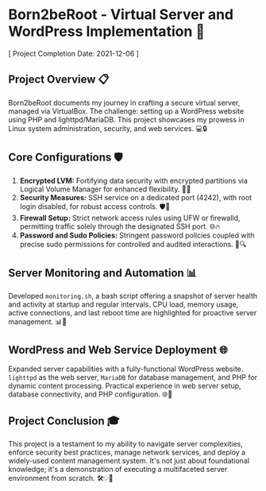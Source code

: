 # Born2beRoot - Virtual Server and WordPress Implementation 🚀 
[ Project Completion Date: 2021-12-06 ]

## Project Overview 📋
Born2beRoot documents my journey in crafting a secure virtual server, managed via VirtualBox. The challenge: setting up a WordPress website using PHP and lighttpd/MariaDB. This project showcases my prowess in Linux system administration, security, and web services. 💻🔒

## Core Configurations 🛡️
1. **Encrypted LVM:** Fortifying data security with encrypted partitions via Logical Volume Manager for enhanced flexibility. 🔐💽
2. **Security Measures:** SSH service on a dedicated port (4242), with root login disabled, for robust access controls. 🛡️🔑
3. **Firewall Setup:** Strict network access rules using UFW or firewalld, permitting traffic solely through the designated SSH port. 🌐🔥
4. **Password and Sudo Policies:** Stringent password policies coupled with precise sudo permissions for controlled and audited interactions. 🤖🔍

## Server Monitoring and Automation 📊
Developed `monitoring.sh`, a bash script offering a snapshot of server health and activity at startup and regular intervals. CPU load, memory usage, active connections, and last reboot time are highlighted for proactive server management. 📊🔄

## WordPress and Web Service Deployment 🌐
Expanded server capabilities with a fully-functional WordPress website. `lighttpd` as the web server, `MariaDB` for database management, and PHP for dynamic content processing. Practical experience in web server setup, database connectivity, and PHP configuration. 🌐🚀

## Project Conclusion 🎓
This project is a testament to my ability to navigate server complexities, enforce security best practices, manage network services, and deploy a widely-used content management system. It's not just about foundational knowledge; it's a demonstration of executing a multifaceted server environment from scratch. 🛠️💡🌟
